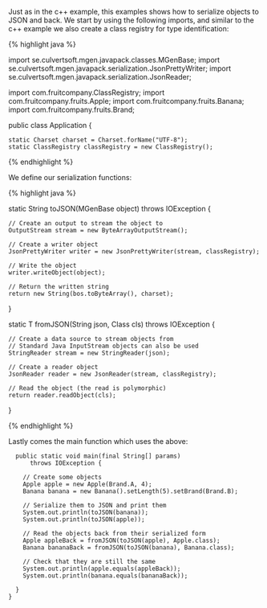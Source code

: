 ---
---

Just as in the c++ example, this examples shows how to serialize objects to JSON and back. We start by using the following imports, and similar to the c++ example we also create a class registry for type identification:

{% highlight java %}

import se.culvertsoft.mgen.javapack.classes.MGenBase;
import se.culvertsoft.mgen.javapack.serialization.JsonPrettyWriter;
import se.culvertsoft.mgen.javapack.serialization.JsonReader;

import com.fruitcompany.ClassRegistry;
import com.fruitcompany.fruits.Apple;
import com.fruitcompany.fruits.Banana;
import com.fruitcompany.fruits.Brand;

public class Application {

    static Charset charset = Charset.forName("UTF-8");
    static ClassRegistry classRegistry = new ClassRegistry();

{% endhighlight %}

We define our serialization functions:

{% highlight java %}

static String toJSON(MGenBase object) 
        throws IOException {

    // Create an output to stream the object to
    OutputStream stream = new ByteArrayOutputStream();

    // Create a writer object
    JsonPrettyWriter writer = new JsonPrettyWriter(stream, classRegistry);

    // Write the object
    writer.writeObject(object);

    // Return the written string
    return new String(bos.toByteArray(), charset);
}

static <T extends MGenBase> T fromJSON(String json, Class<T> cls)
        throws IOException {

    // Create a data source to stream objects from
    // Standard Java InputStream objects can also be used
    StringReader stream = new StringReader(json);

    // Create a reader object
    JsonReader reader = new JsonReader(stream, classRegistry);

    // Read the object (the read is polymorphic)
    return reader.readObject(cls);
}

{% endhighlight %}

Lastly comes the main function which uses the above:

      public static void main(final String[] params) 
          throws IOException {

        // Create some objects
        Apple apple = new Apple(Brand.A, 4);
        Banana banana = new Banana().setLength(5).setBrand(Brand.B);

        // Serialize them to JSON and print them
        System.out.println(toJSON(banana));
        System.out.println(toJSON(apple));

        // Read the objects back from their serialized form
        Apple appleBack = fromJSON(toJSON(apple), Apple.class);
        Banana bananaBack = fromJSON(toJSON(banana), Banana.class);

        // Check that they are still the same
        System.out.println(apple.equals(appleBack));
        System.out.println(banana.equals(bananaBack));

      }
    }

